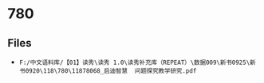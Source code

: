 # 780

## Files

- `F:/中文语料库/【01】读秀\读秀 1.0\读秀补充库（REPEAT）\数据009\新书0925\新书0920\118\780\11878068_启迪智慧  问题探究教学研究.pdf`

